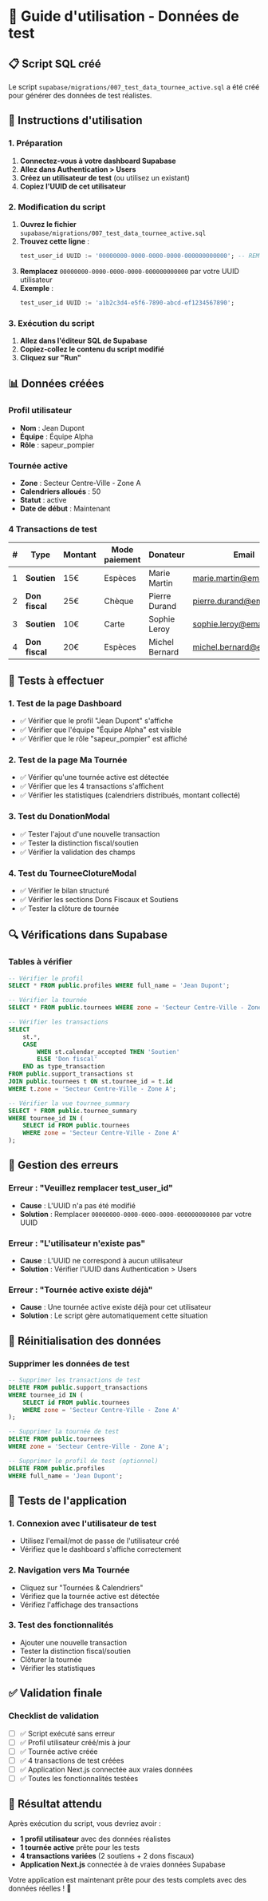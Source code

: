 # 🧪 Guide d'utilisation - Données de test

## 📋 **Script SQL créé**

Le script `supabase/migrations/007_test_data_tournee_active.sql` a été créé pour générer des données de test réalistes.

## 🚀 **Instructions d'utilisation**

### **1. Préparation**

1. **Connectez-vous à votre dashboard Supabase**
2. **Allez dans Authentication > Users**
3. **Créez un utilisateur de test** (ou utilisez un existant)
4. **Copiez l'UUID de cet utilisateur**

### **2. Modification du script**

1. **Ouvrez le fichier** `supabase/migrations/007_test_data_tournee_active.sql`
2. **Trouvez cette ligne** :
   ```sql
   test_user_id UUID := '00000000-0000-0000-0000-000000000000'; -- REMPLACER PAR VOTRE UUID
   ```
3. **Remplacez** `00000000-0000-0000-0000-000000000000` par votre UUID utilisateur
4. **Exemple** :
   ```sql
   test_user_id UUID := 'a1b2c3d4-e5f6-7890-abcd-ef1234567890';
   ```

### **3. Exécution du script**

1. **Allez dans l'éditeur SQL de Supabase**
2. **Copiez-collez le contenu du script modifié**
3. **Cliquez sur "Run"**

## 📊 **Données créées**

### **Profil utilisateur**
- **Nom** : Jean Dupont
- **Équipe** : Équipe Alpha
- **Rôle** : sapeur_pompier

### **Tournée active**
- **Zone** : Secteur Centre-Ville - Zone A
- **Calendriers alloués** : 50
- **Statut** : active
- **Date de début** : Maintenant

### **4 Transactions de test**

| # | Type | Montant | Mode paiement | Donateur | Email |
|---|------|---------|---------------|----------|-------|
| 1 | **Soutien** | 15€ | Espèces | Marie Martin | marie.martin@email.com |
| 2 | **Don fiscal** | 25€ | Chèque | Pierre Durand | pierre.durand@email.com |
| 3 | **Soutien** | 10€ | Carte | Sophie Leroy | sophie.leroy@email.com |
| 4 | **Don fiscal** | 20€ | Espèces | Michel Bernard | michel.bernard@email.com |

## 🧪 **Tests à effectuer**

### **1. Test de la page Dashboard**
- ✅ Vérifier que le profil "Jean Dupont" s'affiche
- ✅ Vérifier que l'équipe "Équipe Alpha" est visible
- ✅ Vérifier que le rôle "sapeur_pompier" est affiché

### **2. Test de la page Ma Tournée**
- ✅ Vérifier qu'une tournée active est détectée
- ✅ Vérifier que les 4 transactions s'affichent
- ✅ Vérifier les statistiques (calendriers distribués, montant collecté)

### **3. Test du DonationModal**
- ✅ Tester l'ajout d'une nouvelle transaction
- ✅ Tester la distinction fiscal/soutien
- ✅ Vérifier la validation des champs

### **4. Test du TourneeClotureModal**
- ✅ Vérifier le bilan structuré
- ✅ Vérifier les sections Dons Fiscaux et Soutiens
- ✅ Tester la clôture de tournée

## 🔍 **Vérifications dans Supabase**

### **Tables à vérifier**
```sql
-- Vérifier le profil
SELECT * FROM public.profiles WHERE full_name = 'Jean Dupont';

-- Vérifier la tournée
SELECT * FROM public.tournees WHERE zone = 'Secteur Centre-Ville - Zone A';

-- Vérifier les transactions
SELECT 
    st.*,
    CASE 
        WHEN st.calendar_accepted THEN 'Soutien'
        ELSE 'Don fiscal'
    END as type_transaction
FROM public.support_transactions st
JOIN public.tournees t ON st.tournee_id = t.id
WHERE t.zone = 'Secteur Centre-Ville - Zone A';

-- Vérifier la vue tournee_summary
SELECT * FROM public.tournee_summary 
WHERE tournee_id IN (
    SELECT id FROM public.tournees 
    WHERE zone = 'Secteur Centre-Ville - Zone A'
);
```

## 🚨 **Gestion des erreurs**

### **Erreur : "Veuillez remplacer test_user_id"**
- **Cause** : L'UUID n'a pas été modifié
- **Solution** : Remplacer `00000000-0000-0000-0000-000000000000` par votre UUID

### **Erreur : "L'utilisateur n'existe pas"**
- **Cause** : L'UUID ne correspond à aucun utilisateur
- **Solution** : Vérifier l'UUID dans Authentication > Users

### **Erreur : "Tournée active existe déjà"**
- **Cause** : Une tournée active existe déjà pour cet utilisateur
- **Solution** : Le script gère automatiquement cette situation

## 🔄 **Réinitialisation des données**

### **Supprimer les données de test**
```sql
-- Supprimer les transactions de test
DELETE FROM public.support_transactions 
WHERE tournee_id IN (
    SELECT id FROM public.tournees 
    WHERE zone = 'Secteur Centre-Ville - Zone A'
);

-- Supprimer la tournée de test
DELETE FROM public.tournees 
WHERE zone = 'Secteur Centre-Ville - Zone A';

-- Supprimer le profil de test (optionnel)
DELETE FROM public.profiles 
WHERE full_name = 'Jean Dupont';
```

## 📱 **Tests de l'application**

### **1. Connexion avec l'utilisateur de test**
- Utilisez l'email/mot de passe de l'utilisateur créé
- Vérifiez que le dashboard s'affiche correctement

### **2. Navigation vers Ma Tournée**
- Cliquez sur "Tournées & Calendriers"
- Vérifiez que la tournée active est détectée
- Vérifiez l'affichage des transactions

### **3. Test des fonctionnalités**
- Ajouter une nouvelle transaction
- Tester la distinction fiscal/soutien
- Clôturer la tournée
- Vérifier les statistiques

## ✅ **Validation finale**

### **Checklist de validation**
- [ ] ✅ Script exécuté sans erreur
- [ ] ✅ Profil utilisateur créé/mis à jour
- [ ] ✅ Tournée active créée
- [ ] ✅ 4 transactions de test créées
- [ ] ✅ Application Next.js connectée aux vraies données
- [ ] ✅ Toutes les fonctionnalités testées

## 🎯 **Résultat attendu**

Après exécution du script, vous devriez avoir :
- **1 profil utilisateur** avec des données réalistes
- **1 tournée active** prête pour les tests
- **4 transactions variées** (2 soutiens + 2 dons fiscaux)
- **Application Next.js** connectée à de vraies données Supabase

Votre application est maintenant prête pour des tests complets avec des données réelles ! 🚀

